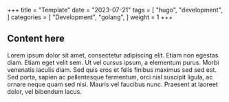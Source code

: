 +++
title = "Template"
date = "2023-07-21"
tags = [
    "hugo",
    "development",
]
categories = [
    "Development",
    "golang",
]
weight = 1
+++

## Content here

Lorem ipsum dolor sit amet, consectetur adipiscing elit. Etiam non egestas diam. Etiam eget velit sem. Ut vel cursus ipsum, a elementum purus. Morbi venenatis iaculis diam. Sed quis eros et felis finibus maximus sed sed est. Sed porta, sapien ac pellentesque fermentum, orci nisl suscipit ligula, ac ornare neque quam sed nisi. Mauris vel faucibus nunc. Praesent at laoreet dolor, vel bibendum lacus.

